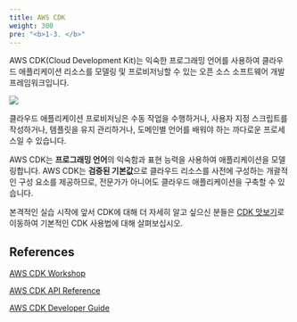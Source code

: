 ```yaml
---
title: AWS CDK
weight: 300
pre: "<b>1-3. </b>"
---
```



AWS CDK(Cloud Development Kit)는 익숙한 프로그래밍 언어를 사용하여 클라우드 애플리케이션 리소스를 모델링 및 프로비저닝할 수 있는 오픈 소스 소프트웨어 개발 프레임워크입니다.

![](https://d2908q01vomqb2.cloudfront.net/0716d9708d321ffb6a00818614779e779925365c/2018/08/28/CDKCompilesCFN-1.png)

클라우드 애플리케이션 프로비저닝은 수동 작업을 수행하거나, 사용자 지정 스크립트를 작성하거나, 템플릿을 유지 관리하거나, 도메인별 언어를 배워야 하는 까다로운 프로세스일 수 있습니다.  

AWS CDK는 **프로그래밍 언어**의 익숙함과 표현 능력을 사용하여 애플리케이션을 모델링합니다. AWS CDK는 **검증된 기본값**으로 클라우드 리소스를 사전에 구성하는 개괄적인 구성 요소를 제공하므로, 전문가가 아니어도 클라우드 애플리케이션을 구축할 수 있습니다.


본격적인 실습 시작에 앞서 CDK에 대해 더 자세히 알고 싶으신 분들은 [CDK 맛보기](/ko/cdk/)로 이동하여 기본적인 CDK 사용법에 대해 살펴보십시오.

## References

[AWS CDK Workshop](https://cdkworkshop.com/)

[AWS CDK API Reference](https://docs.aws.amazon.com/cdk/api/latest/docs/aws-construct-library.html)

[AWS CDK Developer Guide](https://docs.aws.amazon.com/cdk/latest/guide/home.html)
